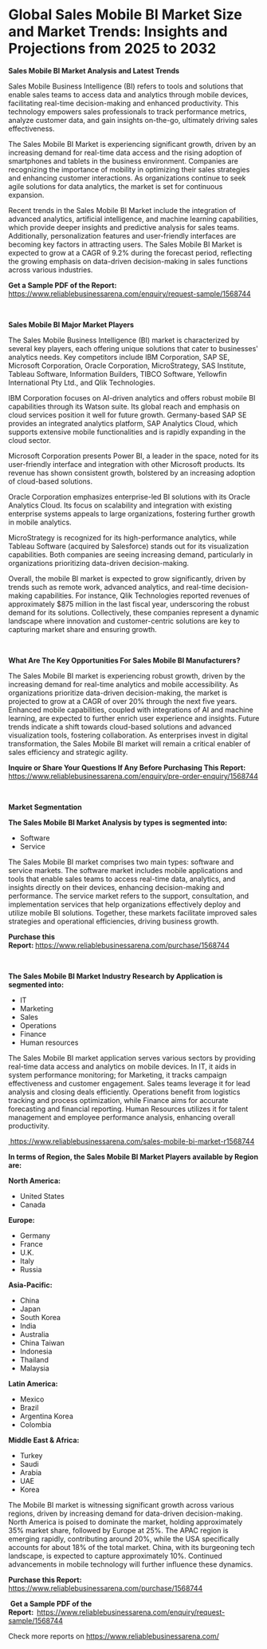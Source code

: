 <p><h1>Global Sales Mobile BI Market Size and Market Trends: Insights and Projections from 2025 to 2032</h1></p><p><strong>Sales Mobile BI Market Analysis and Latest Trends</strong></p>
<p><p>Sales Mobile Business Intelligence (BI) refers to tools and solutions that enable sales teams to access data and analytics through mobile devices, facilitating real-time decision-making and enhanced productivity. This technology empowers sales professionals to track performance metrics, analyze customer data, and gain insights on-the-go, ultimately driving sales effectiveness.</p><p>The Sales Mobile BI Market is experiencing significant growth, driven by an increasing demand for real-time data access and the rising adoption of smartphones and tablets in the business environment. Companies are recognizing the importance of mobility in optimizing their sales strategies and enhancing customer interactions. As organizations continue to seek agile solutions for data analytics, the market is set for continuous expansion.</p><p>Recent trends in the Sales Mobile BI Market include the integration of advanced analytics, artificial intelligence, and machine learning capabilities, which provide deeper insights and predictive analysis for sales teams. Additionally, personalization features and user-friendly interfaces are becoming key factors in attracting users. The Sales Mobile BI Market is expected to grow at a CAGR of 9.2% during the forecast period, reflecting the growing emphasis on data-driven decision-making in sales functions across various industries.</p></p>
<p><strong>Get a Sample PDF of the Report:&nbsp;</strong> <a href="https://www.reliablebusinessarena.com/enquiry/request-sample/1568744?utm_campaign=2987&utm_medium=2&utm_source=Github&utm_content=ia&utm_term=25032025&utm_id=sales-mobile-bi">https://www.reliablebusinessarena.com/enquiry/request-sample/1568744</a></p>
<p>&nbsp;</p>
<p><strong>Sales Mobile BI Major Market Players</strong></p>
<p><p>The Sales Mobile Business Intelligence (BI) market is characterized by several key players, each offering unique solutions that cater to businesses' analytics needs. Key competitors include IBM Corporation, SAP SE, Microsoft Corporation, Oracle Corporation, MicroStrategy, SAS Institute, Tableau Software, Information Builders, TIBCO Software, Yellowfin International Pty Ltd., and Qlik Technologies.</p><p>IBM Corporation focuses on AI-driven analytics and offers robust mobile BI capabilities through its Watson suite. Its global reach and emphasis on cloud services position it well for future growth. Germany-based SAP SE provides an integrated analytics platform, SAP Analytics Cloud, which supports extensive mobile functionalities and is rapidly expanding in the cloud sector.</p><p>Microsoft Corporation presents Power BI, a leader in the space, noted for its user-friendly interface and integration with other Microsoft products. Its revenue has shown consistent growth, bolstered by an increasing adoption of cloud-based solutions.</p><p>Oracle Corporation emphasizes enterprise-led BI solutions with its Oracle Analytics Cloud. Its focus on scalability and integration with existing enterprise systems appeals to large organizations, fostering further growth in mobile analytics.</p><p>MicroStrategy is recognized for its high-performance analytics, while Tableau Software (acquired by Salesforce) stands out for its visualization capabilities. Both companies are seeing increasing demand, particularly in organizations prioritizing data-driven decision-making.</p><p>Overall, the mobile BI market is expected to grow significantly, driven by trends such as remote work, advanced analytics, and real-time decision-making capabilities. For instance, Qlik Technologies reported revenues of approximately $875 million in the last fiscal year, underscoring the robust demand for its solutions. Collectively, these companies represent a dynamic landscape where innovation and customer-centric solutions are key to capturing market share and ensuring growth.</p></p>
<p>&nbsp;</p>
<p><strong>What Are The Key Opportunities For Sales Mobile BI Manufacturers?</strong></p>
<p><p>The Sales Mobile BI market is experiencing robust growth, driven by the increasing demand for real-time analytics and mobile accessibility. As organizations prioritize data-driven decision-making, the market is projected to grow at a CAGR of over 20% through the next five years. Enhanced mobile capabilities, coupled with integrations of AI and machine learning, are expected to further enrich user experience and insights. Future trends indicate a shift towards cloud-based solutions and advanced visualization tools, fostering collaboration. As enterprises invest in digital transformation, the Sales Mobile BI market will remain a critical enabler of sales efficiency and strategic agility.</p></p>
<p><strong>Inquire or Share Your Questions If Any Before Purchasing This Report:</strong> <a href="https://www.reliablebusinessarena.com/enquiry/pre-order-enquiry/1568744?utm_campaign=2987&utm_medium=2&utm_source=Github&utm_content=ia&utm_term=25032025&utm_id=sales-mobile-bi">https://www.reliablebusinessarena.com/enquiry/pre-order-enquiry/1568744</a></p>
<p>&nbsp;</p>
<p><strong>Market Segmentation</strong></p>
<p><strong>The Sales Mobile BI Market Analysis by types is segmented into:</strong></p>
<p><ul><li>Software</li><li>Service</li></ul></p>
<p><p>The Sales Mobile BI market comprises two main types: software and service markets. The software market includes mobile applications and tools that enable sales teams to access real-time data, analytics, and insights directly on their devices, enhancing decision-making and performance. The service market refers to the support, consultation, and implementation services that help organizations effectively deploy and utilize mobile BI solutions. Together, these markets facilitate improved sales strategies and operational efficiencies, driving business growth.</p></p>
<p><strong>Purchase this Report:&nbsp;</strong><a href="https://www.reliablebusinessarena.com/purchase/1568744?utm_campaign=2987&utm_medium=2&utm_source=Github&utm_content=ia&utm_term=25032025&utm_id=sales-mobile-bi">https://www.reliablebusinessarena.com/purchase/1568744</a></p>
<p>&nbsp;</p>
<p><strong>The Sales Mobile BI Market Industry Research by Application is segmented into:</strong></p>
<p><ul><li>IT</li><li>Marketing</li><li>Sales</li><li>Operations</li><li>Finance</li><li>Human resources</li></ul></p>
<p><p>The Sales Mobile BI market application serves various sectors by providing real-time data access and analytics on mobile devices. In IT, it aids in system performance monitoring; for Marketing, it tracks campaign effectiveness and customer engagement. Sales teams leverage it for lead analysis and closing deals efficiently. Operations benefit from logistics tracking and process optimization, while Finance aims for accurate forecasting and financial reporting. Human Resources utilizes it for talent management and employee performance analysis, enhancing overall productivity.</p></p>
<p><a href="https://www.reliablebusinessarena.com/sales-mobile-bi-market-r1568744?utm_campaign=2987&utm_medium=2&utm_source=Github&utm_content=ia&utm_term=25032025&utm_id=sales-mobile-bi">&nbsp;https://www.reliablebusinessarena.com/sales-mobile-bi-market-r1568744</a></p>
<p><strong>In terms of Region, the Sales Mobile BI Market Players available by Region are:</strong></p>
<p>
    <p> <strong> North America: </strong>
        <ul>
            <li>United States</li>
            <li>Canada</li>
        </ul>
        </p> 
    <p> <strong> Europe: </strong>
        <ul>
            <li>Germany</li>
            <li>France</li>
            <li>U.K.</li>
            <li>Italy</li>
            <li>Russia</li>
        </ul>
        </p> 
    <p> <strong> Asia-Pacific: </strong>
        <ul>
            <li>China</li>
            <li>Japan</li>
            <li>South Korea</li>
            <li>India</li>
            <li>Australia</li>
            <li>China Taiwan</li>
            <li>Indonesia</li>
            <li>Thailand</li>
            <li>Malaysia</li>
        </ul>
        </p> 
    <p> <strong> Latin America: </strong>
        <ul>
            <li>Mexico</li>
            <li>Brazil</li>
            <li>Argentina Korea</li>
            <li>Colombia</li>
        </ul>
        </p> 
    <p> <strong> Middle East & Africa: </strong>
        <ul>
            <li>Turkey</li>
            <li>Saudi</li>
            <li>Arabia</li>
            <li>UAE</li>
            <li>Korea</li>
        </ul>
    </p>
    </p>
<p><p>The Mobile BI market is witnessing significant growth across various regions, driven by increasing demand for data-driven decision-making. North America is poised to dominate the market, holding approximately 35% market share, followed by Europe at 25%. The APAC region is emerging rapidly, contributing around 20%, while the USA specifically accounts for about 18% of the total market. China, with its burgeoning tech landscape, is expected to capture approximately 10%. Continued advancements in mobile technology will further influence these dynamics.</p></p>
<p><strong>Purchase this Report: </strong><a href="https://www.reliablebusinessarena.com/purchase/1568744?utm_campaign=2987&utm_medium=2&utm_source=Github&utm_content=ia&utm_term=25032025&utm_id=sales-mobile-bi">https://www.reliablebusinessarena.com/purchase/1568744</a></p>
<p>&nbsp;<strong>Get a Sample PDF of the Report:&nbsp;&nbsp;</strong><a href="https://www.reliablebusinessarena.com/enquiry/request-sample/1568744?utm_campaign=2987&utm_medium=2&utm_source=Github&utm_content=ia&utm_term=25032025&utm_id=sales-mobile-bi">https://www.reliablebusinessarena.com/enquiry/request-sample/1568744</a></p>
<p><strong></strong></p>
<p>Check more reports on <a href="https://www.reliablebusinessarena.com/?utm_campaign=2987&utm_medium=2&utm_source=Github&utm_content=ia&utm_term=25032025&utm_id=sales-mobile-bi">https://www.reliablebusinessarena.com/</a></p>
